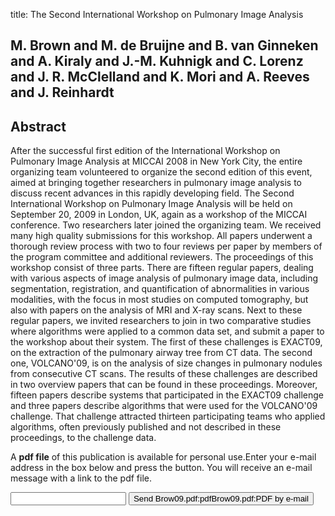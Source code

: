 title: The Second International Workshop on Pulmonary Image Analysis

## M. Brown and M. de Bruijne and B. van Ginneken and A. Kiraly and J.-M. Kuhnigk and C. Lorenz and J. R. McClelland and K. Mori and A. Reeves and J. Reinhardt

## Abstract
After the successful first edition of the International Workshop on Pulmonary Image Analysis at MICCAI 2008 in New York City, the entire organizing team volunteered to organize the second edition of this event, aimed at bringing together researchers in pulmonary image analysis to discuss recent advances in this rapidly developing field. The Second International Workshop on Pulmonary Image Analysis will be held on September 20, 2009 in London, UK, again as a workshop of the MICCAI conference. Two researchers later joined the organizing team. We received many high quality submissions for this workshop. All papers underwent a thorough review process with two to four reviews per paper by members of the program committee and additional reviewers. The proceedings of this workshop consist of three parts. There are fifteen regular papers, dealing with various aspects of image analysis of pulmonary image data, including segmentation, registration, and quantification of abnormalities in various modalities, with the focus in most studies on computed tomography, but also with papers on the analysis of MRI and X-ray scans. Next to these regular papers, we invited researchers to join in two comparative studies where algorithms were applied to a common data set, and submit a paper to the workshop about their system. The first of these challenges is EXACT09, on the extraction of the pulmonary airway tree from CT data. The second one, VOLCANO'09, is on the analysis of size changes in pulmonary nodules from consecutive CT scans. The results of these challenges are described in two overview papers that can be found in these proceedings. Moreover, fifteen papers describe systems that participated in the EXACT09 challenge and three papers describe algorithms that were used for the VOLCANO'09 challenge. That challenge attracted thirteen participating teams who applied algorithms, often previously published and not described in these proceedings, to the challenge data.

A <b>pdf file</b> of this publication is available for personal use.Enter your e-mail address in the box below and press the button. You will receive an e-mail message with a link to the pdf file.
<form action="sender.php">  <input type="text" name="email">  <input type="submit" value="Send Brow09.pdf:pdfBrow09.pdf:PDF by e-mail"></form>